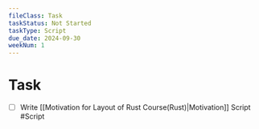 ```yaml
---
fileClass: Task
taskStatus: Not Started
taskType: Script
due_date: 2024-09-30
weekNum: 1
---
```


# Task
- [ ] Write [[Motivation for Layout of Rust Course(Rust)|Motivation]] Script #Script 

 
